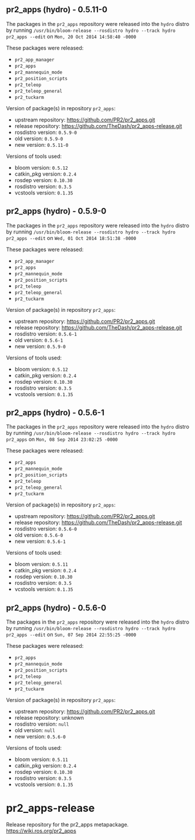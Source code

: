## pr2_apps (hydro) - 0.5.11-0

The packages in the `pr2_apps` repository were released into the `hydro` distro by running `/usr/bin/bloom-release --rosdistro hydro --track hydro pr2_apps --edit` on `Mon, 20 Oct 2014 14:58:40 -0000`

These packages were released:
- `pr2_app_manager`
- `pr2_apps`
- `pr2_mannequin_mode`
- `pr2_position_scripts`
- `pr2_teleop`
- `pr2_teleop_general`
- `pr2_tuckarm`

Version of package(s) in repository `pr2_apps`:
- upstream repository: https://github.com/PR2/pr2_apps.git
- release repository: https://github.com/TheDash/pr2_apps-release.git
- rosdistro version: `0.5.9-0`
- old version: `0.5.9-0`
- new version: `0.5.11-0`

Versions of tools used:
- bloom version: `0.5.12`
- catkin_pkg version: `0.2.4`
- rosdep version: `0.10.30`
- rosdistro version: `0.3.5`
- vcstools version: `0.1.35`


## pr2_apps (hydro) - 0.5.9-0

The packages in the `pr2_apps` repository were released into the `hydro` distro by running `/usr/bin/bloom-release --rosdistro hydro --track hydro pr2_apps --edit` on `Wed, 01 Oct 2014 18:51:38 -0000`

These packages were released:
- `pr2_app_manager`
- `pr2_apps`
- `pr2_mannequin_mode`
- `pr2_position_scripts`
- `pr2_teleop`
- `pr2_teleop_general`
- `pr2_tuckarm`

Version of package(s) in repository `pr2_apps`:
- upstream repository: https://github.com/PR2/pr2_apps.git
- release repository: https://github.com/TheDash/pr2_apps-release.git
- rosdistro version: `0.5.6-1`
- old version: `0.5.6-1`
- new version: `0.5.9-0`

Versions of tools used:
- bloom version: `0.5.12`
- catkin_pkg version: `0.2.4`
- rosdep version: `0.10.30`
- rosdistro version: `0.3.5`
- vcstools version: `0.1.35`


## pr2_apps (hydro) - 0.5.6-1

The packages in the `pr2_apps` repository were released into the `hydro` distro by running `/usr/bin/bloom-release --rosdistro hydro --track hydro pr2_apps` on `Mon, 08 Sep 2014 23:02:25 -0000`

These packages were released:
- `pr2_apps`
- `pr2_mannequin_mode`
- `pr2_position_scripts`
- `pr2_teleop`
- `pr2_teleop_general`
- `pr2_tuckarm`

Version of package(s) in repository `pr2_apps`:
- upstream repository: https://github.com/PR2/pr2_apps.git
- release repository: https://github.com/TheDash/pr2_apps-release.git
- rosdistro version: `0.5.6-0`
- old version: `0.5.6-0`
- new version: `0.5.6-1`

Versions of tools used:
- bloom version: `0.5.11`
- catkin_pkg version: `0.2.4`
- rosdep version: `0.10.30`
- rosdistro version: `0.3.5`
- vcstools version: `0.1.35`


## pr2_apps (hydro) - 0.5.6-0

The packages in the `pr2_apps` repository were released into the `hydro` distro by running `/usr/bin/bloom-release --rosdistro hydro --track hydro pr2_apps --edit` on `Sun, 07 Sep 2014 22:55:25 -0000`

These packages were released:
- `pr2_apps`
- `pr2_mannequin_mode`
- `pr2_position_scripts`
- `pr2_teleop`
- `pr2_teleop_general`
- `pr2_tuckarm`

Version of package(s) in repository `pr2_apps`:
- upstream repository: https://github.com/PR2/pr2_apps.git
- release repository: unknown
- rosdistro version: `null`
- old version: `null`
- new version: `0.5.6-0`

Versions of tools used:
- bloom version: `0.5.11`
- catkin_pkg version: `0.2.4`
- rosdep version: `0.10.30`
- rosdistro version: `0.3.5`
- vcstools version: `0.1.35`


pr2_apps-release
================

Release repository for the pr2_apps metapackage. https://wiki.ros.org/pr2_apps
